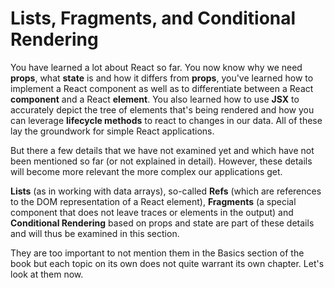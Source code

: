 # Lists, Fragments, and Conditional Rendering

You have learned a lot about React so far. You now know why we need **props**, what **state** is and how it differs from **props**, you've learned how to implement a React component as well as to differentiate between a React **component** and a React **element**. You also learned how to use **JSX** to accurately depict the tree of elements that's being rendered and how you can leverage **lifecycle methods** to react to changes in our data. All of these lay the groundwork for simple React applications.

But there a few details that we have not examined yet and which have not been mentioned so far \(or not explained in detail\). However, these details will become more relevant the more complex our applications get.

**Lists** \(as in working with data arrays\), so-called **Refs** \(which are references to the DOM representation of a React element\), **Fragments** \(a special component that does not leave traces or elements in the output\) and **Conditional Rendering** based on props and state are part of these details and will thus be examined in this section.

They are too important to not mention them in the Basics section of the book but each topic on its own does not quite warrant its own chapter. Let's look at them now.



